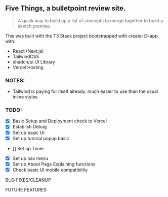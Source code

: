 ## Five Things, a bulletpoint review site.

> A quick way to build up a list of concepts to merge together to build a sketch premise.

This was built with the T3 Stack project bootstrapped with create-t3-app with:

- React (Next.js)
- TailwindCSS
- shadcn/ui UI Library
- Vercel Hosting

### NOTES:

- Tailwind is paying for itself already. much easier to use than the usual inline styles

### TODO:

- [x] Basic Setup and Deployment check to Vercel
- [x] Establish Debug
- [x] Set up basic UI
- [x] Set up tutorial popup basic
- [] Set up Timer
- [x] Set up nav menu
- [x] Set up About Page Explaining functions
- [x] Check basic UI mobile compatibility

BUG FIXES/CLEANUP

FUTURE FEATURES
